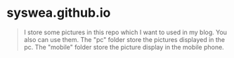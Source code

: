 # syswea.github.io
> I store some pictures in this repo which I want to used in my blog.
> You also can use them.
> The "pc" folder store the pictures displayed in the pc.
> The "mobile" folder store the picture display in the mobile phone.
